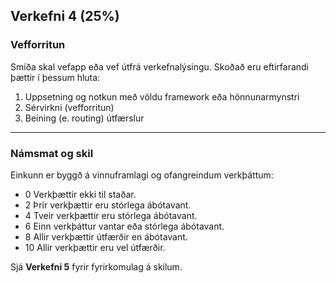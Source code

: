 ## Verkefni 4 (25%)

### Vefforritun 
Smíða skal vefapp eða vef útfrá verkefnalýsingu. Skoðað eru eftirfarandi þættir í þessum hluta:

1. Uppsetning og notkun með völdu framework eða hönnunarmynstri 
1. Sérvirkni (vefforritun)
1. Beining (e. routing) útfærslur

---

### Námsmat og skil
Einkunn er byggð á vinnuframlagi og ofangreindum verkþáttum:

- 0	 Verkþættir ekki til staðar.
- 2  Þrír verkþættir eru stórlega ábótavant.
- 4	 Tveir verkþættir eru stórlega ábótavant.
- 6	 Einn verkþáttur vantar eða stórlega ábótavant.
- 8	 Allir verkþættir útfærðir en ábótavant.
- 10 Allir verkþættir eru vel útfærðir. 

Sjá **Verkefni 5** fyrir fyrirkomulag á skilum.


